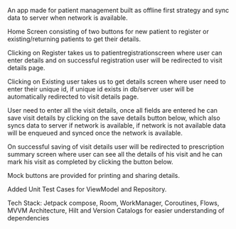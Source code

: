 An app made for patient management built as offline first strategy and sync data to server when network is available.

Home Screen consisting of two buttons for new patient to register or existing/returning patients to get their details.

Clicking on Register takes us to patientregistrationscreen where user can enter details and on successful registration user will be redirected to visit details page.

Clicking on Existing user takes us to get details screen where user need to enter their unique id, if unique id exists in db/server user will be automatically redirected to visit details page.

User need to enter all the visit details, once all fields are entered he can save visit details by clicking on the save details button below, which also syncs data to server if network is available,
if network is not available data will be enqueued and synced once the network is available.

On successful saving of visit details user will be redirected to prescription summary screen where user can see all the details of his visit and he can mark his visit as completed by clicking the 
button below.

Mock buttons are provided for printing and sharing details.

Added Unit Test Cases for ViewModel and Repository.


Tech Stack:
Jetpack compose,
Room,
WorkManager,
Coroutines,
Flows,
MVVM Architecture,
Hilt and Version Catalogs for easier understanding of dependencies
